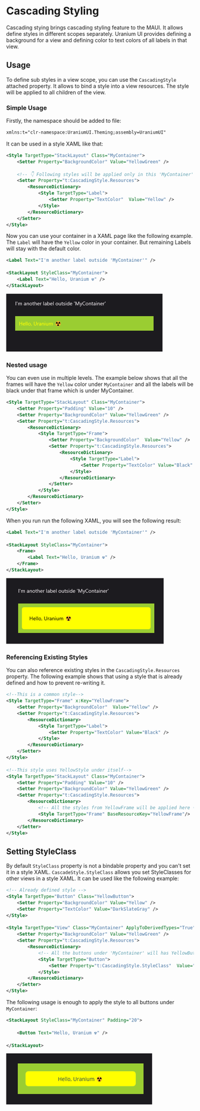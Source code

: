 # Cascading Styling
Cascading stying brings cascading styling feature to the MAUI. It allows define styles in different scopes separately. Uranium UI provides defining a background for a view and defining color to text colors of all labels in that view.

## Usage

To define sub styles in a view scope, you can use the `CascadingStyle` attached property. It allows to bind a style into a view resources. The style will be applied to all children of the view.

### Simple Usage

Firstly, the namespace should be added to file:

```xml
xmlns:t="clr-namespace:UraniumUI.Theming;assembly=UraniumUI"
```

It can be used in a style XAML like that:

```xml
<Style TargetType="StackLayout" Class="MyContainer">
    <Setter Property="BackgroundColor" Value="YellowGreen" />

    <!-- 👇 Following styles will be applied only in this 'MyContainer' class  -->
    <Setter Property="t:CascadingStyle.Resources">
        <ResourceDictionary>
            <Style TargetType="Label">
                <Setter Property="TextColor"  Value="Yellow" />
            </Style>
        </ResourceDictionary>
    </Setter>
</Style>
```


Now you can use your container in a XAML page like the following example. The `Label` will have the `Yellow` color in  your container. But remaining Labels will stay with the default color.

```xml
<Label Text="I'm another label outside 'MyContainer'" />

<StackLayout StyleClass="MyContainer">
    <Label Text="Hello, Uranium ☢️" />
</StackLayout>
```

![MAUI Cascading Styles](../images/cascadingstyle-demo.png)


### Nested usage
You can even use in multiple levels. The example below shows that all the frames will have the `Yellow` color under `MyContainer` and all the labels will be black under that frame which is under MyContainer.

```xml
<Style TargetType="StackLayout" Class="MyContainer">
    <Setter Property="Padding" Value="10" />
    <Setter Property="BackgroundColor" Value="YellowGreen" />
    <Setter Property="t:CascadingStyle.Resources">
        <ResourceDictionary>
            <Style TargetType="Frame">
                <Setter Property="BackgroundColor"  Value="Yellow" />
                <Setter Property="t:CascadingStyle.Resources">
                    <ResourceDictionary>
                        <Style TargetType="Label">
                            <Setter Property="TextColor" Value="Black" />
                        </Style>
                    </ResourceDictionary>
                </Setter>
            </Style>
        </ResourceDictionary>
    </Setter>
</Style>
```

When you run run the following XAML, you will see the following result:

```xml
<Label Text="I'm another label outside 'MyContainer'" />

<StackLayout StyleClass="MyContainer">
    <Frame>
        <Label Text="Hello, Uranium ☢️" />
    </Frame>
</StackLayout>
```

![MAUI Cascading Styles](../images/cascadingstyle-nested.png)

### Referencing Existing Styles

You can also reference existing styles in the `CascadingStyle.Resources` property. The following example shows that using a style that is already defined and how to prevent re-writing it.

```xml
<!--This is a common style-->
<Style TargetType="Frame" x:Key="YellowFrame">
    <Setter Property="BackgroundColor"  Value="Yellow" />
    <Setter Property="t:CascadingStyle.Resources">
        <ResourceDictionary>
            <Style TargetType="Label">
                <Setter Property="TextColor" Value="Black" />
            </Style>
        </ResourceDictionary>
    </Setter>
</Style>

<!--This style uses YellowStyle under itself-->
<Style TargetType="StackLayout" Class="MyContainer">
    <Setter Property="Padding" Value="10" />
    <Setter Property="BackgroundColor" Value="YellowGreen" />
    <Setter Property="t:CascadingStyle.Resources">
        <ResourceDictionary>
            <!-- All the styles from YellowFrame will be applied here 👇-->
            <Style TargetType="Frame" BaseResourceKey="YellowFrame"/>
        </ResourceDictionary>
    </Setter>
</Style>
```

## Setting StyleClass
By default `StyleClass` property is not a bindable property and you can't set it in a style XAML. `CascadeStyle.StyleClass` allows you set StyleClasses for other views in a style XAML. It can be used like the following example:

```xml
<!-- Already defined style -->
<Style TargetType="Button" Class="YellowButton">
    <Setter Property="BackgroundColor" Value="Yellow" />
    <Setter Property="TextColor" Value="DarkSlateGray" />
</Style>

<Style TargetType="View" Class="MyContainer" ApplyToDerivedTypes="True" >
    <Setter Property="BackgroundColor" Value="YellowGreen" />
    <Setter Property="t:CascadingStyle.Resources">
        <ResourceDictionary>
            <!-- All the buttons under 'MyContainer' will has YellowButton as StyleClass -->
            <Style TargetType="Button">
                <Setter Property="t:CascadingStyle.StyleClass"  Value="YellowButton" />
            </Style>
        </ResourceDictionary>
    </Setter>
</Style>
```

The following usage is enough to apply the style to all buttons under `MyContainer`:

```xml
<StackLayout StyleClass="MyContainer" Padding="20">

    <Button Text="Hello, Uranium ☢️" />
    
</StackLayout>
```

![uranium ui cascading style](../images/cascadingstyle-styleclass.png)
